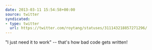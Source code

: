 ```yaml
---
date: 2013-03-11 15:54:58+00:00
source: twitter
syndicated:
- type: twitter
  url: https://twitter.com/roytang/statuses/311143218857271296/
---
```


"I just need it to work" -- that's how bad code gets written!